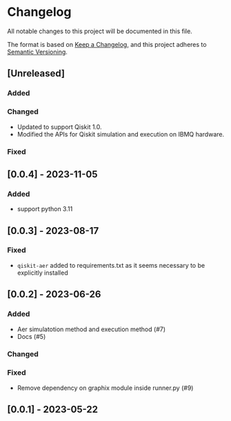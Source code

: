 # Changelog

All notable changes to this project will be documented in this file.

The format is based on [Keep a Changelog](https://keepachangelog.com/en/1.0.0/),
and this project adheres to [Semantic Versioning](https://semver.org/spec/v2.0.0.html).

## [Unreleased]

### Added

### Changed
- Updated to support Qiskit 1.0.
- Modified the APIs for Qiskit simulation and execution on IBMQ hardware.

### Fixed

## [0.0.4] - 2023-11-05

### Added
- support python 3.11

## [0.0.3] - 2023-08-17

### Fixed

- `qiskit-aer` added to requirements.txt as it seems necessary to be explicitly installed

## [0.0.2] - 2023-06-26

### Added

- Aer simulatotion method and execution method (#7)
- Docs (#5)

### Changed

### Fixed

- Remove dependency on graphix module inside runner.py (#9)

## [0.0.1] - 2023-05-22
